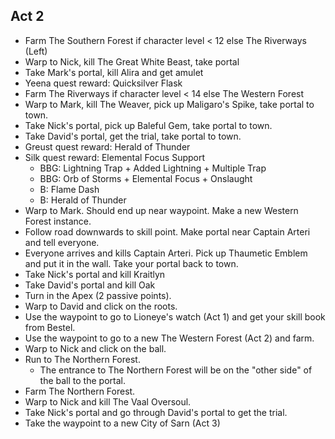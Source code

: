 ## Act 2

- Farm The Southern Forest if character level < 12 else The Riverways (Left)
- Warp to Nick, kill The Great White Beast, take portal
- Take Mark's portal, kill Alira and get amulet
- Yeena quest reward: Quicksilver Flask
- Farm The Riverways if character level < 14 else The Western Forest
- Warp to Mark, kill The Weaver, pick up Maligaro's Spike, take portal to town.
- Take Nick's portal, pick up Baleful Gem, take portal to town.
- Take David's portal, get the trial, take portal to town.
- Greust quest reward: Herald of Thunder
- Silk quest reward: Elemental Focus Support
  - BBG: Lightning Trap + Added Lightning + Multiple Trap
  - BBG: Orb of Storms + Elemental Focus + Onslaught
  - B: Flame Dash
  - B: Herald of Thunder
- Warp to Mark. Should end up near waypoint. Make a new Western Forest instance.
- Follow road downwards to skill point. Make portal near Captain Arteri and tell everyone.
- Everyone arrives and kills Captain Arteri. Pick up Thaumetic Emblem and put it in the wall. Take your portal back to town.
- Take Nick's portal and kill Kraitlyn
- Take David's portal and kill Oak
- Turn in the Apex (2 passive points).
- Warp to David and click on the roots.
- Use the waypoint to go to Lioneye's watch (Act 1) and get your skill book from Bestel.
- Use the waypoint to go to a new The Western Forest (Act 2) and farm.
- Warp to Nick and click on the ball.
- Run to The Northern Forest.
  - The entrance to The Northern Forest will be on the "other side" of the ball to the portal.
- Farm The Northern Forest.
- Warp to Nick and kill The Vaal Oversoul.
- Take Nick's portal and go through David's portal to get the trial.
- Take the waypoint to a new City of Sarn (Act 3)
